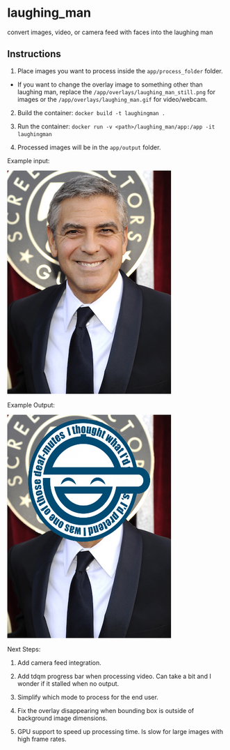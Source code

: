 # laughing_man

convert images, video, or camera feed with faces into the laughing man

## Instructions

1. Place images you want to process inside the `app/process_folder` folder.

  - If you want to change the overlay image to something other than laughing man, replace the `/app/overlays/laughing_man_still.png` for images or the `/app/overlays/laughing_man.gif` for video/webcam.

2. Build the container:
`docker build -t laughingman .`

3. Run the container:
`docker run -v <path>/laughing_man/app:/app -it laughingman`

4. Processed images will be in the `app/output` folder.

Example input:

![Input](https://github.com/kudosudo/laughing_man/blob/main/app/process_folder/example.jpg "Example Input")

Example Output:

![Output](https://github.com/kudosudo/laughing_man/blob/main/app/output/example_image_0.png "Example Output")

Next Steps:

1. Add camera feed integration.

2. Add tdqm progress bar when processing video. Can take a bit and I wonder if it stalled when no output.

3. Simplify which mode to process for the end user.

4. Fix the overlay disappearing when bounding box is outside of background image dimensions.

5. GPU support to speed up processing time. Is slow for large images with high frame rates.
